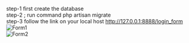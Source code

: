 step-1 first create the database <br>
step-2 ; run command php artisan migrate <br>
step-3 follow the link on your local host http://127.0.0.1:8888/login_form <br>
![Form1](https://user-images.githubusercontent.com/60251000/119627456-a8344f80-be25-11eb-800f-9465bda61d65.png) <br>
![Form2](https://user-images.githubusercontent.com/60251000/119627479-ad919a00-be25-11eb-9793-0feb6a28e0f6.png)<br>



